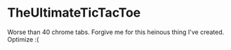 # TheUltimateTicTacToe
Worse than 40 chrome tabs.
Forgive me for this heinous thing I've created.
Optimize :(

